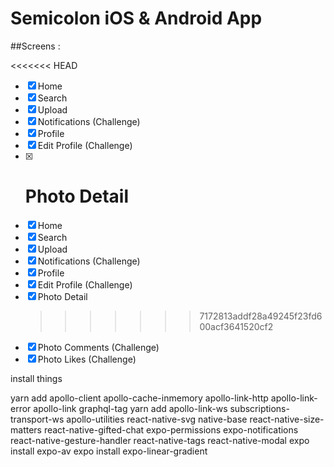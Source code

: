 # Semicolon iOS & Android App

##Screens :

<<<<<<< HEAD

- [x] Home
- [x] Search
- [x] Upload
- [x] Notifications (Challenge)
- [x] Profile
- [x] Edit Profile (Challenge)
- [x] # Photo Detail
- [x] Home
- [x] Search
- [x] Upload
- [x] Notifications (Challenge)
- [x] Profile
- [x] Edit Profile (Challenge)
- [x] Photo Detail
  > > > > > > > 7172813addf28a49245f23fd600acf3641520cf2
- [x] Photo Comments (Challenge)
- [x] Photo Likes (Challenge)

install things

yarn add apollo-client apollo-cache-inmemory apollo-link-http apollo-link-error apollo-link graphql-tag
yarn add apollo-link-ws subscriptions-transport-ws apollo-utilities react-native-svg native-base react-native-size-matters react-native-gifted-chat expo-permissions expo-notifications react-native-gesture-handler react-native-tags react-native-modal
expo install expo-av
expo install expo-linear-gradient
